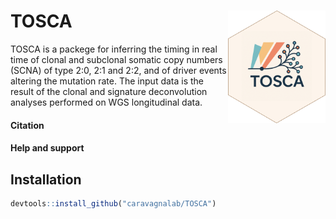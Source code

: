 
<!-- README.md is generated from README.Rmd. Please edit that file -->

# TOSCA <a href="https://caravagnalab.github.io/TOSCA/"><img src="man/figures/logo.png" align="right" height="180" /></a>

<!-- badges: start -->
<!-- badges: end -->

TOSCA is a packege for inferring the timing in real time of clonal and
subclonal somatic copy numbers (SCNA) of type 2:0, 2:1 and 2:2, and of
driver events altering the mutation rate. The input data is the result
of the clonal and signature deconvolution analyses performed on WGS
longitudinal data.

#### Citation

#### Help and support

## Installation

``` r
devtools::install_github("caravagnalab/TOSCA")
```
